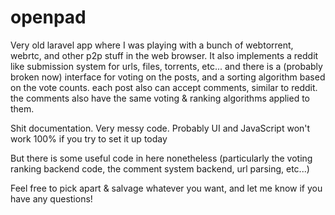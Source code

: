 # openpad

Very old laravel app where I was playing with a bunch of webtorrent, webrtc, and other p2p stuff in the web browser. It also implements a reddit like submission system for urls, files, torrents, etc... and there is a (probably broken now) interface for voting on the posts, and a sorting algorithm based on the vote counts. each post also can accept comments, similar to reddit. the comments also have the same voting & ranking algorithms applied to them. 

Shit documentation.
Very messy code.
Probably UI and JavaScript won't work 100% if you try to set it up today

But there is some useful code in here nonetheless (particularly the voting ranking backend code, the comment system backend, url parsing, etc...)

Feel free to pick apart & salvage whatever you want, and let me know if you have any questions!
